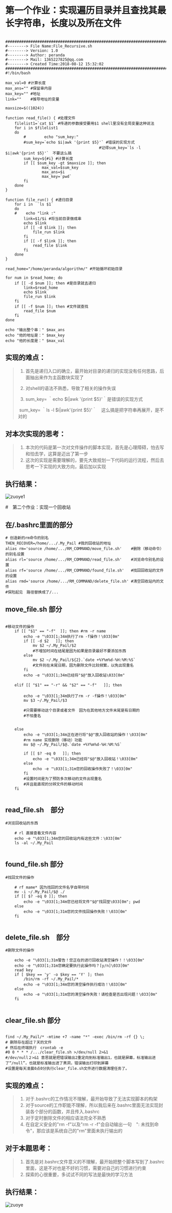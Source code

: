





# 第一个作业：实现遍历目录并且查找其最长字符串，长度以及所在文件



```shell

########################################################################
#--------> File Name:File_Recursive.sh
#--------> Version: 1.0
#--------> Author: peranda
#--------> Mail: 1365227825@qq.com
#--------> Created Time:2018-08-12 15:32:02
########################################################################
#!/bin/bash

max_val=0 #计算长度  
max_ans="" #保留串内容
max_key="" #地址
link=""    #推导地址的变量

maxsize=$((1024))

function read_file() { #处理文件
    filelist1=`cat $1` #传递的参数接受要用$1 shell里没有全局变量这种说法
    for i in $filelist1 
    do
        #        echo "sum_key:"
        #sum_key=`echo $i|awk '{print $5}'` #错误的实现方式
                                         #记得sum_key=`ls -l $i|awk'{print $5}'`　不要这么搞
        sum_key=${#i} #计算长度
        if [[ $sum_key -gt $maxsize ]]; then
                max_val=$sum_key
                max_ans=$i
                max_key=`pwd`
        fi 
    done
}

function file_run() { #递归目录
    for i in  `ls $1`
    do
    #    echo "link :"
        link=$1/$i #将当前目录做成串
        echo $link
        if [[ -d $link ]]; then
            file_run $link
        fi
        if [[ -f $link ]]; then
            read_file $link
        fi 
    done
}

read_home="/home/peranda/algorithm/" #开始循环初始目录
 
for num in $read_home; do
    if [[ -d $num ]]; then #是目录就去递归　
        link=$read_home
        echo $link
        file_run $link
    fi
    if [[ -f $num ]]; then #文件就查找
        read_file $num
    fi 
done

echo "输出整个串：" $max_ans
echo "他的地址是：" $max_key
echo "他的长度是：" $max_val

```





## 实现的难点：

> 1. 首先是递归入口的确立，最开始对目录的递归的实现没有任何思路，后面抽出来作为主函数块实现了
>
> 2. 对shell的语法不熟悉，导致了相关的操作失误
>
> 3.  sum_key= ｀echo $i|awk '{print $5}'｀是错误的实现方式
>
> ​        sum_key= ｀ls -l $i|awk'{print $5}'｀　这么搞是把字符串再展开，是不对的







## 对本次实现的思考：

>1. 本次的代码是第一次对文件操作的脚本实现，首先是心理障碍，怕去写和怕去学，这算是迈出了第一步
>2. 这次的实现是需要理解的，要先大致规划一下代码的运行流程，然后去思考一下实现的大致方向，最后加以实现







## 执行结果：

![zuoye1](/home/peranda/Pictures/zuoye1.png)











#　第二个作业：实现一个回收站



## 在/.bashrc里面的部分

```shell
# 创造新的rm命令的别名
THEN_RECOVER=/home/.../.My_Pail #我的回收站的地址
alias rm='source /home/.../RM_COMMAND/move_file.sh'    #删除（移动命令）的别名设置
alias rl='source /home/.../RM_COMMAND/read_file.sh'    #浏览命令别名的设置
alias rf='source /home/.../RM_COMMAND/found_file.sh'   #找回回收站的文件的设置
alias rmd='source /home/.../RM_COMMAND/delete_file.sh' #清空回收站内的文件
#保险起见　路径替换成了/...

```



## move_file.sh 部分

``` shell

#移动文件的操作
    if [[ "$1" == "-f"  ]]; then #rm -r name
        echo -e "\033[1;34m执行了rm -f操作！\033[0m"
        if [[ -d $2   ]]; then
            mv $2 ~/.My_Pail/$2 
            #不增加时间在结尾是因为如果是目录最好不要添加东西
        else 
            mv $2 ~/.My_Pail/${2}.`date +%Y%m%d-%H:%M:%S`
            #文件则在末尾日期，因为删除文件比较频繁，以免出现重名
        fi 
        echo -e "\033[1;34m已经将"$@"放入回收站\033[0m" 
        　
    elif [[ "$1" == "-r" && "$2" == "-f"   ]]; then 
        　 
        echo -e "\033[1;34m执行了rm -r -f操作！\033[0m"
        mv $3 ~/.My_Pail/$3 

        #只需要移动这个目录或者文件　因为在其他地方文件末尾是有日期的
        #不怕重名


    else  
        echo -e "\033[1;34m正在进行将"$@"放入回收站的操作！\033[0m"
        #rm name 实现删除（移动）功能
        mv $@ ~/.My_Pail/$@.`date +%Y%m%d-%H:%M:%S`

        if [[ $? -eq 0   ]]; then
            echo -e "\033[1;34m已经将"$@"放入回收站！\033[0m"
        else 
            echo -e "\033[1;31m您的回收操作失败了！\033[0m"
        fi
        #设置时间是为了预防多次移动的文件出现重名
        #并且能直观的分辨文件的移动时间
    fi


```



## read_file.sh　部分

``` shell
#浏览回收站的东西
 
    # rl 直接查看文件内容
    echo -e "\033[1;34m您的回收站内有这些文件：\033[0m"
    ls -al ~/.My_Pail


```



## found_file.sh 部分

```shell
#找回文件的操作

	# rf mame* 因为找回的文件名字自带时间
    mv -i ~/.My_Pail/$@ ./ 
    if [[ $? -eq 0 ]]; then
        echo -e "\033[1;34m您已经将文件"$@"找回至\033[0m"; pwd
    else 
        echo -e "\033[1;31m您的文件找回操作失败！\033[0m" 
    fi 


```





## delete_file.sh　部分

```shell
#删除文件的操作

    echo -e "\033[1;31m警告！您正在的进行回收站清空操作！！\033[0m"
    echo -e "\033[1;31m您确定要执行此操作吗？[y/n]\033[0m"
    read key
    if [ $key == 'y' -o $key == 'Y' ]; then 
        /bin/rm -rf ~/.My_Pail/*
        echo -e "\033[1;34m您的清空操作执行成功！\033[0m"
    else 
        echo -e "\033[1;31m您的清空操作失败！请检查是否出现问题！\033[0m" 
    fi


```

## clear_file.sh 部分

``` shell

find ~/.My_Pail/* -mtime +7 -name "*" -exec /bin/rm -rf {} \; 
# 删除存在超过７天的文件
# 然后在终端执行　crontab -e
#0 0 * * * /.../clear_file.sh >/dev/null 2>&1
#/dev/null２>&1 意思就是把错误输出2重定向到标准输出1，也就是屏幕，标准输出进了“/null”，也就是标准输出进了黑洞，错误输出打印到屏幕 
#设置是每天凌晨0点0分执行clear_file.sh文件进行数据清理任务了。
```







## 实现的难点：

> 1. 对于.bashrc的工作情况不理解，最开始导致了无法实现脚本的构架
> 2. 对于source的工作职能不理解，所以我后来在.bashrc里面无法实现封装各个部分的函数，并且传入.bashrc
> 3. 对于定时删除文件的相应语法完全不熟悉
> 4. 在自定义安全的"rm -f"以及"rm -r -f"会自动输出一句　": 未找到命令"，那应该是系统自己的"rm"里面未执行输出的
>
> 







## 对于本题思考：

>1. 首先是对.bashrc文件意义的不理解，最开始把整个脚本写到了.bashrc里面，这是不对也是不好的习惯，需要对自己的习惯进行约束
>2. 探索的心很重要，多试试不同的写法是最快的学习方法









## 执行结果：

![zuoye](/home/peranda/Pictures/zuoye.png)



